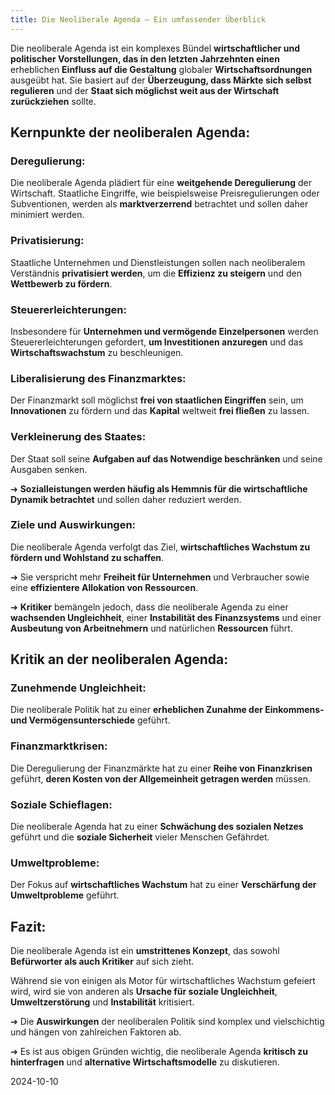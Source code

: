 ```yaml
---
title: Die Neoliberale Agenda — Ein umfassender Überblick
---
```

Die neoliberale Agenda ist ein komplexes Bündel **wirtschaftlicher und politischer Vorstellungen, das in den letzten Jahrzehnten einen** erheblichen **Einfluss auf die Gestaltung** globaler **Wirtschaftsordnungen** ausgeübt hat. Sie basiert auf der **Überzeugung, dass Märkte sich selbst regulieren** und der **Staat sich möglichst weit aus der Wirtschaft zurückziehen** sollte.

## Kernpunkte der neoliberalen Agenda:

### Deregulierung:

Die neoliberale Agenda plädiert für eine **weitgehende Deregulierung** der Wirtschaft. Staatliche Eingriffe, wie beispielsweise Preisregulierungen oder Subventionen, werden als **marktverzerrend** betrachtet und sollen daher minimiert werden.

### Privatisierung: 

Staatliche Unternehmen und Dienstleistungen sollen nach neoliberalem Verständnis **privatisiert werden**, um die **Effizienz zu steigern** und den **Wettbewerb zu fördern**.

### Steuererleichterungen: 

Insbesondere für **Unternehmen und vermögende Einzelpersonen** werden Steuererleichterungen gefordert, **um Investitionen anzuregen** und das **Wirtschaftswachstum** zu beschleunigen.

### Liberalisierung des Finanzmarktes: 

Der Finanzmarkt soll möglichst **frei von staatlichen Eingriffen** sein, um **Innovationen** zu fördern und das **Kapital** weltweit **frei fließen** zu lassen.

### Verkleinerung des Staates: 

Der Staat soll seine **Aufgaben auf das Notwendige beschränken** und seine Ausgaben senken. 

➔ **Sozialleistungen werden häufig als Hemmnis für die wirtschaftliche Dynamik betrachtet** und sollen daher reduziert werden.

### Ziele und Auswirkungen:

Die neoliberale Agenda verfolgt das Ziel, **wirtschaftliches Wachstum zu fördern und Wohlstand zu schaffen**. 

➔ Sie verspricht mehr **Freiheit für Unternehmen** und Verbraucher sowie eine **effizientere Allokation von Ressourcen**. 

➔ **Kritiker** bemängeln jedoch, dass die neoliberale Agenda zu einer **wachsenden Ungleichheit**, einer **Instabilität des Finanzsystems** und einer **Ausbeutung von Arbeitnehmern** und natürlichen **Ressourcen** führt.

## Kritik an der neoliberalen Agenda:

### Zunehmende Ungleichheit: 

Die neoliberale Politik hat zu einer **erheblichen Zunahme der Einkommens- und Vermögensunterschiede** geführt.

### Finanzmarktkrisen:

Die Deregulierung der Finanzmärkte hat zu einer **Reihe von Finanzkrisen** geführt, **deren Kosten von der Allgemeinheit getragen werden** müssen.

### Soziale Schieflagen: 

Die neoliberale Agenda hat zu einer **Schwächung des sozialen Netzes** geführt und die **soziale Sicherheit** vieler Menschen Gefährdet.

### Umweltprobleme: 

Der Fokus auf **wirtschaftliches Wachstum** hat zu einer **Verschärfung der Umweltprobleme** geführt.

## Fazit:

Die neoliberale Agenda ist ein **umstrittenes Konzept**, das sowohl **Befürworter als auch Kritiker** auf sich zieht. 

Während sie von einigen als Motor für wirtschaftliches Wachstum gefeiert wird, wird sie von anderen als **Ursache für soziale Ungleichheit**, **Umweltzerstörung** und **Instabilität** kritisiert. 

➔ Die **Auswirkungen** der neoliberalen Politik sind komplex und vielschichtig und hängen von zahlreichen Faktoren ab. 

➔ Es ist aus obigen Gründen wichtig, die neoliberale Agenda **kritisch zu hinterfragen** und **alternative Wirtschaftsmodelle** zu diskutieren.

2024-10-10